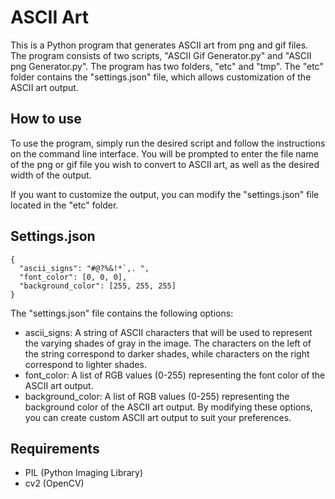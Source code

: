 # ASCII Art
This is a Python program that generates ASCII art from png and gif files. The program consists of two scripts, "ASCII Gif Generator.py" and "ASCII png Generator.py". The program has two folders, "etc" and "tmp". The "etc" folder contains the "settings.json" file, which allows customization of the ASCII art output.

## How to use
To use the program, simply run the desired script and follow the instructions on the command line interface. You will be prompted to enter the file name of the png or gif file you wish to convert to ASCII art, as well as the desired width of the output.

If you want to customize the output, you can modify the "settings.json" file located in the "etc" folder.

## Settings.json
```
{
  "ascii_signs": "#@?%&!*`,. ",
  "font_color": [0, 0, 0],
  "background_color": [255, 255, 255]
}
```
The "settings.json" file contains the following options:

- ascii_signs: A string of ASCII characters that will be used to represent the varying shades of gray in the image. The characters on the left of the string correspond to darker shades, while characters on the right correspond to lighter shades.
- font_color: A list of RGB values (0-255) representing the font color of the ASCII art output.
- background_color: A list of RGB values (0-255) representing the background color of the ASCII art output.
By modifying these options, you can create custom ASCII art output to suit your preferences.

## Requirements
- PIL (Python Imaging Library)
- cv2 (OpenCV)
